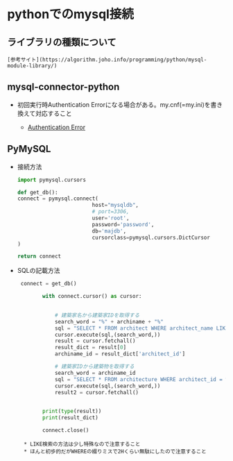 # **pythonでのmysql接続**

## ライブラリの種類について

    [参考サイト](https://algorithm.joho.info/programming/python/mysql-module-library/)


## mysql-connector-python 

* 初回実行時Authentication Errorになる場合がある。my.cnf(=my.ini)を書き換えて対応すること
    
    * [Authentication Error](https://kataware.hatenablog.jp/entry/2018/05/30/215153)

## PyMySQL

* 接続方法

    ```python
    import pymysql.cursors

    def get_db():
    connect = pymysql.connect(
                            host="mysqldb",
                            # port=3306,
                            user='root',
                            password='password',
                            db='majdb',
                            cursorclass=pymysql.cursors.DictCursor
    )

    return connect
    ```

* SQLの記載方法

    ```python
     connect = get_db()

            with connect.cursor() as cursor:
          

                # 建築家名から建築家IDを取得する
                search_word = "%" + archiname + "%"
                sql = "SELECT * FROM architect WHERE architect_name LIKE %s;"
                cursor.execute(sql,(search_word,))
                result = cursor.fetchall()
                result_dict = result[0]
                archiname_id = result_dict['architect_id']

                # 建築家IDから建築物を取得する
                search_word = archiname_id
                sql = "SELECT * FROM architecture WHERE architect_id = %s;"
                cursor.execute(sql,(search_word,))
                result2 = cursor.fetchall()

            
            print(type(result))
            print(result_dict)

            connect.close()
    ```

        * LIKE検索の方法は少し特殊なので注意すること
        * ほんと初歩的だがWHEREの綴りミスで2Hくらい無駄にしたので注意すること